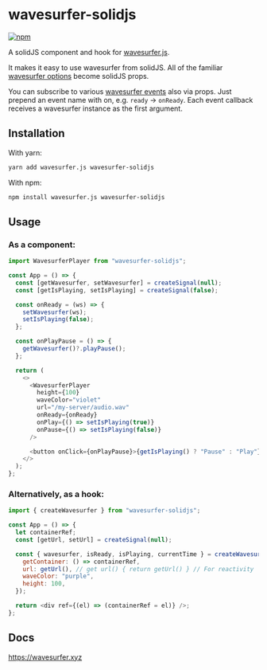 # wavesurfer-solidjs

[![npm](https://img.shields.io/npm/v/wavesurfer-solidjs)](https://www.npmjs.com/package/wavesurfer-solidjs)

A solidJS component and hook for [wavesurfer.js](http://github.com/katspaugh/wavesurfer.js).

It makes it easy to use wavesurfer from solidJS. All of the familiar [wavesurfer options](https://wavesurfer.xyz/docs/types/wavesurfer.WaveSurferOptions) become solidJS props.

You can subscribe to various [wavesurfer events](https://wavesurfer.xyz/docs/types/wavesurfer.WaveSurferEvents) also via props. Just prepend an event name with on, e.g. `ready` -> `onReady`. Each event callback receives a wavesurfer instance as the first argument.

## Installation

With yarn:

```bash
yarn add wavesurfer.js wavesurfer-solidjs
```

With npm:

```bash
npm install wavesurfer.js wavesurfer-solidjs
```

## Usage

### As a component:

```js
import WavesurferPlayer from "wavesurfer-solidjs";

const App = () => {
  const [getWavesurfer, setWavesurfer] = createSignal(null);
  const [getIsPlaying, setIsPlaying] = createSignal(false);

  const onReady = (ws) => {
    setWavesurfer(ws);
    setIsPlaying(false);
  };

  const onPlayPause = () => {
    getWavesurfer()?.playPause();
  };

  return (
    <>
      <WavesurferPlayer
        height={100}
        waveColor="violet"
        url="/my-server/audio.wav"
        onReady={onReady}
        onPlay={() => setIsPlaying(true)}
        onPause={() => setIsPlaying(false)}
      />

      <button onClick={onPlayPause}>{getIsPlaying() ? "Pause" : "Play"}</button>
    </>
  );
};
```

### Alternatively, as a hook:

```js
import { createWavesurfer } from "wavesurfer-solidjs";

const App = () => {
  let containerRef;
  const [getUrl, setUrl] = createSignal(null);

  const { wavesurfer, isReady, isPlaying, currentTime } = createWavesurfer({
    getContainer: () => containerRef,
    url: getUrl(), // get url() { return getUrl() } // For reactivity
    waveColor: "purple",
    height: 100,
  });

  return <div ref={(el) => (containerRef = el)} />;
};
```

## Docs

https://wavesurfer.xyz
